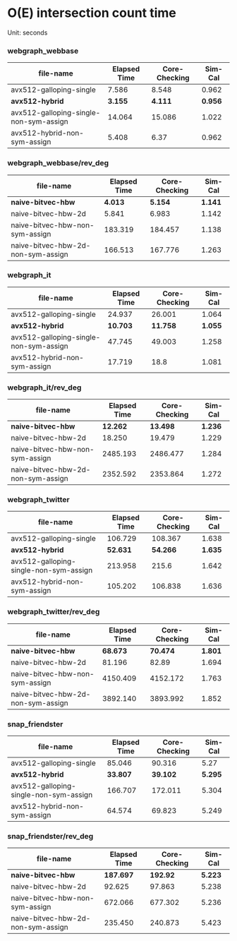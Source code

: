 # O(E) intersection count time


Unit: seconds


### webgraph_webbase

file-name | Elapsed Time | Core-Checking | Sim-Cal
--- | --- | --- | ---
avx512-galloping-single | 7.586 | 8.548 | 0.962
**avx512-hybrid** | **3.155** | **4.111** | **0.956**
avx512-galloping-single-non-sym-assign | 14.064 | 15.086 | 1.022
avx512-hybrid-non-sym-assign | 5.408 | 6.37 | 0.962


### webgraph_webbase/rev_deg

file-name | Elapsed Time | Core-Checking | Sim-Cal
--- | --- | --- | ---
**naive-bitvec-hbw** | **4.013** | **5.154** | **1.141**
naive-bitvec-hbw-2d | 5.841 | 6.983 | 1.142
naive-bitvec-hbw-non-sym-assign | 183.319 | 184.457 | 1.138
naive-bitvec-hbw-2d-non-sym-assign | 166.513 | 167.776 | 1.263


### webgraph_it

file-name | Elapsed Time | Core-Checking | Sim-Cal
--- | --- | --- | ---
avx512-galloping-single | 24.937 | 26.001 | 1.064
**avx512-hybrid** | **10.703** | **11.758** | **1.055**
avx512-galloping-single-non-sym-assign | 47.745 | 49.003 | 1.258
avx512-hybrid-non-sym-assign | 17.719 | 18.8 | 1.081


### webgraph_it/rev_deg

file-name | Elapsed Time | Core-Checking | Sim-Cal
--- | --- | --- | ---
**naive-bitvec-hbw** | **12.262** | **13.498** | **1.236**
naive-bitvec-hbw-2d | 18.250 | 19.479 | 1.229
naive-bitvec-hbw-non-sym-assign | 2485.193 | 2486.477 | 1.284
naive-bitvec-hbw-2d-non-sym-assign | 2352.592 | 2353.864 | 1.272


### webgraph_twitter

file-name | Elapsed Time | Core-Checking | Sim-Cal
--- | --- | --- | ---
avx512-galloping-single | 106.729 | 108.367 | 1.638
**avx512-hybrid** | **52.631** | **54.266** | **1.635**
avx512-galloping-single-non-sym-assign | 213.958 | 215.6 | 1.642
avx512-hybrid-non-sym-assign | 105.202 | 106.838 | 1.636


### webgraph_twitter/rev_deg

file-name | Elapsed Time | Core-Checking | Sim-Cal
--- | --- | --- | ---
**naive-bitvec-hbw** | **68.673** | **70.474** | **1.801**
naive-bitvec-hbw-2d | 81.196 | 82.89 | 1.694
naive-bitvec-hbw-non-sym-assign | 4150.409 | 4152.172 | 1.763
naive-bitvec-hbw-2d-non-sym-assign | 3892.140 | 3893.992 | 1.852


### snap_friendster

file-name | Elapsed Time | Core-Checking | Sim-Cal
--- | --- | --- | ---
avx512-galloping-single | 85.046 | 90.316 | 5.27
**avx512-hybrid** | **33.807** | **39.102** | **5.295**
avx512-galloping-single-non-sym-assign | 166.707 | 172.011 | 5.304
avx512-hybrid-non-sym-assign | 64.574 | 69.823 | 5.249


### snap_friendster/rev_deg

file-name | Elapsed Time | Core-Checking | Sim-Cal
--- | --- | --- | ---
**naive-bitvec-hbw** | **187.697** | **192.92** | **5.223**
naive-bitvec-hbw-2d | 92.625 | 97.863 | 5.238
naive-bitvec-hbw-non-sym-assign | 672.066 | 677.302 | 5.236
naive-bitvec-hbw-2d-non-sym-assign | 235.450 | 240.873 | 5.423